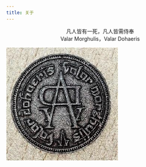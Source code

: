 ```yaml
---
title: 关于
---
```


<center>凡人皆有一死，凡人皆需侍奉</center>
<center>Valar Morghulis，Valar Dohaeris</center>


![类加载的简单流程,丑见谅!](https://github.com/mvilplss/note/blob/master/image/凡人皆有一死.jpg?raw=true)